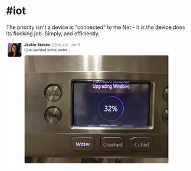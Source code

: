 # #iot

The priority isn't a device is "connected" to the Net - it is the device does its flocking job. Simply, and efficiently. 

![](53-39.png)

